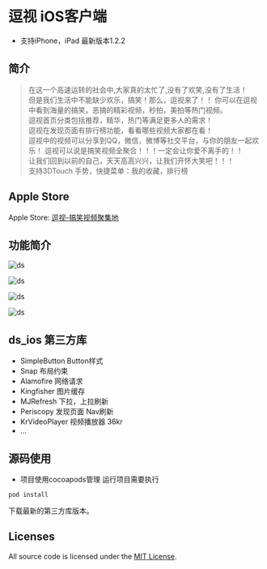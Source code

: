 # 逗视 iOS客户端
* 支持iPhone，iPad   最新版本1.2.2 


## 简介

>  在这一个高速运转的社会中,大家真的太忙了,没有了欢笑,没有了生活！</br>
但是我们生活中不能缺少欢乐，搞笑！那么，逗视来了！！
你可以在逗视中看到海量的搞笑，恶搞的精彩视频，秒拍，美拍等热门视频。</br>
逗视首页分类包括推荐，精华，热门等满足更多人的需求！</br>
逗视在发现页面有排行榜功能，看看哪些视频大家都在看！</br>
逗视中的视频可以分享到QQ，微信，微博等社交平台，与你的朋友一起欢乐！
逗视可以说是搞笑视频全聚合！！！一定会让你爱不离手的！！</br>
让我们回到以前的自己，天天高高兴兴，让我们开怀大笑吧！！！</br>
支持3DTouch 手势，快捷菜单：我的收藏，排行榜

## Apple Store
Apple Store: [逗视-搞笑视频聚集地](https://itunes.apple.com/cn/app/id1044917946)<br/>

## 功能简介
 
![ds](http://7xrxhd.com1.z0.glb.clouddn.com/0x0ss.jpg) 
 
![ds](http://7xrxhd.com1.z0.glb.clouddn.com/22.jpg) 

![ds](http://7xrxhd.com1.z0.glb.clouddn.com/33.jpg) 

![ds](http://7xrxhd.com1.z0.glb.clouddn.com/44.jpg) 

## ds_ios 第三方库
* SimpleButton Button样式
* Snap         布局约束
* Alamofire    网络请求
* Kingfisher   图片缓存
* MJRefresh    下拉，上拉刷新
* Periscopy    发现页面 Nav刷新
* KrVideoPlayer 视频播放器 36kr
* ...

## 源码使用
* 项目使用cocoapods管理
运行项目需要执行
```shell
pod install
```
下载最新的第三方库版本。

## Licenses
All source code is licensed under the [MIT License](https://github.com/doushiDev/ds_ios/blob/master/LICENSE).
